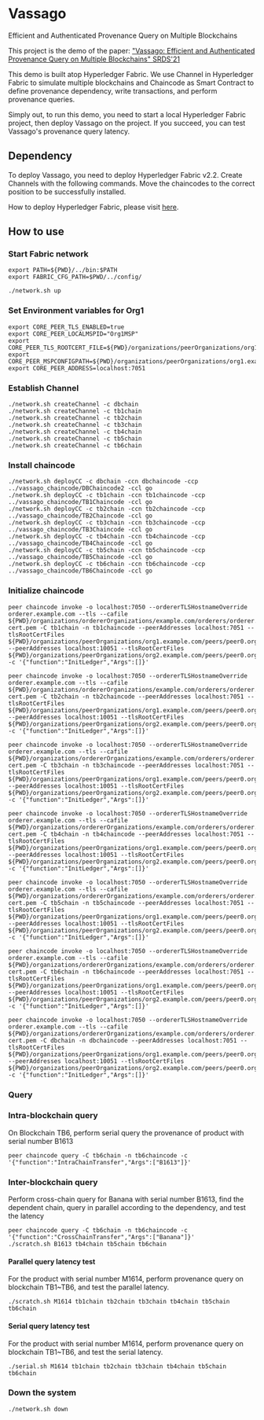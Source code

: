 # Vassago
Efficient and Authenticated Provenance Query on Multiple Blockchains

This project is the demo of the paper: ["Vassago: Efficient and Authenticated Provenance Query on Multiple Blockchains" SRDS'21](https://ieeexplore.ieee.org/document/9603540) 

This demo is built atop Hyperledger Fabric. We use Channel in Hyperledger Fabric to simulate multiple blockchains and Chaincode as Smart Contract to define provenance dependency, write transactions, and perform provenance queries.

Simply out, to run this demo, you need to start a local Hyperledger Fabric project, then deploy Vassago on the project. If you succeed, you can test Vassago's provenance query latency. 

## Dependency
To deploy Vassago, you need to deploy Hyperledger Fabric v2.2. Create Channels with the following commands. Move the chaincodes to the correct position to be successfully installed.

How to deploy Hyperledger Fabric, please visit [here](https://hyperledger-fabric.readthedocs.io/en/release-2.2/whatsnew.html).

## How to use
### Start Fabric network

```shell
export PATH=${PWD}/../bin:$PATH
export FABRIC_CFG_PATH=$PWD/../config/

./network.sh up
```

### Set Environment variables for Org1
```shell
export CORE_PEER_TLS_ENABLED=true
export CORE_PEER_LOCALMSPID="Org1MSP"
export CORE_PEER_TLS_ROOTCERT_FILE=${PWD}/organizations/peerOrganizations/org1.example.com/peers/peer0.org1.example.com/tls/ca.crt
export CORE_PEER_MSPCONFIGPATH=${PWD}/organizations/peerOrganizations/org1.example.com/users/Admin@org1.example.com/msp
export CORE_PEER_ADDRESS=localhost:7051
```

### Establish Channel
```shell
./network.sh createChannel -c dbchain
./network.sh createChannel -c tb1chain
./network.sh createChannel -c tb2chain
./network.sh createChannel -c tb3chain
./network.sh createChannel -c tb4chain
./network.sh createChannel -c tb5chain
./network.sh createChannel -c tb6chain
```

### Install chaincode
```shell
./network.sh deployCC -c dbchain -ccn dbchaincode -ccp ../vassago_chaincode/DBChaincode2 -ccl go
./network.sh deployCC -c tb1chain -ccn tb1chaincode -ccp ../vassago_chaincode/TB1Chaincode -ccl go
./network.sh deployCC -c tb2chain -ccn tb2chaincode -ccp ../vassago_chaincode/TB2Chaincode -ccl go
./network.sh deployCC -c tb3chain -ccn tb3chaincode -ccp ../vassago_chaincode/TB3Chaincode -ccl go
./network.sh deployCC -c tb4chain -ccn tb4chaincode -ccp ../vassago_chaincode/TB4Chaincode -ccl go
./network.sh deployCC -c tb5chain -ccn tb5chaincode -ccp ../vassago_chaincode/TB5Chaincode -ccl go
./network.sh deployCC -c tb6chain -ccn tb6chaincode -ccp ../vassago_chaincode/TB6Chaincode -ccl go
```

### Initialize chaincode
```shell
peer chaincode invoke -o localhost:7050 --ordererTLSHostnameOverride orderer.example.com --tls --cafile ${PWD}/organizations/ordererOrganizations/example.com/orderers/orderer.example.com/msp/tlscacerts/tlsca.example.com-cert.pem -C tb1chain -n tb1chaincode --peerAddresses localhost:7051 --tlsRootCertFiles ${PWD}/organizations/peerOrganizations/org1.example.com/peers/peer0.org1.example.com/tls/ca.crt --peerAddresses localhost:10051 --tlsRootCertFiles ${PWD}/organizations/peerOrganizations/org2.example.com/peers/peer0.org2.example.com/tls/ca.crt -c '{"function":"InitLedger","Args":[]}'

peer chaincode invoke -o localhost:7050 --ordererTLSHostnameOverride orderer.example.com --tls --cafile ${PWD}/organizations/ordererOrganizations/example.com/orderers/orderer.example.com/msp/tlscacerts/tlsca.example.com-cert.pem -C tb2chain -n tb2chaincode --peerAddresses localhost:7051 --tlsRootCertFiles ${PWD}/organizations/peerOrganizations/org1.example.com/peers/peer0.org1.example.com/tls/ca.crt --peerAddresses localhost:10051 --tlsRootCertFiles ${PWD}/organizations/peerOrganizations/org2.example.com/peers/peer0.org2.example.com/tls/ca.crt -c '{"function":"InitLedger","Args":[]}'

peer chaincode invoke -o localhost:7050 --ordererTLSHostnameOverride orderer.example.com --tls --cafile ${PWD}/organizations/ordererOrganizations/example.com/orderers/orderer.example.com/msp/tlscacerts/tlsca.example.com-cert.pem -C tb3chain -n tb3chaincode --peerAddresses localhost:7051 --tlsRootCertFiles ${PWD}/organizations/peerOrganizations/org1.example.com/peers/peer0.org1.example.com/tls/ca.crt --peerAddresses localhost:10051 --tlsRootCertFiles ${PWD}/organizations/peerOrganizations/org2.example.com/peers/peer0.org2.example.com/tls/ca.crt -c '{"function":"InitLedger","Args":[]}'

peer chaincode invoke -o localhost:7050 --ordererTLSHostnameOverride orderer.example.com --tls --cafile ${PWD}/organizations/ordererOrganizations/example.com/orderers/orderer.example.com/msp/tlscacerts/tlsca.example.com-cert.pem -C tb4chain -n tb4chaincode --peerAddresses localhost:7051 --tlsRootCertFiles ${PWD}/organizations/peerOrganizations/org1.example.com/peers/peer0.org1.example.com/tls/ca.crt --peerAddresses localhost:10051 --tlsRootCertFiles ${PWD}/organizations/peerOrganizations/org2.example.com/peers/peer0.org2.example.com/tls/ca.crt -c '{"function":"InitLedger","Args":[]}'

peer chaincode invoke -o localhost:7050 --ordererTLSHostnameOverride orderer.example.com --tls --cafile ${PWD}/organizations/ordererOrganizations/example.com/orderers/orderer.example.com/msp/tlscacerts/tlsca.example.com-cert.pem -C tb5chain -n tb5chaincode --peerAddresses localhost:7051 --tlsRootCertFiles ${PWD}/organizations/peerOrganizations/org1.example.com/peers/peer0.org1.example.com/tls/ca.crt --peerAddresses localhost:10051 --tlsRootCertFiles ${PWD}/organizations/peerOrganizations/org2.example.com/peers/peer0.org2.example.com/tls/ca.crt -c '{"function":"InitLedger","Args":[]}'

peer chaincode invoke -o localhost:7050 --ordererTLSHostnameOverride orderer.example.com --tls --cafile ${PWD}/organizations/ordererOrganizations/example.com/orderers/orderer.example.com/msp/tlscacerts/tlsca.example.com-cert.pem -C tb6chain -n tb6chaincode --peerAddresses localhost:7051 --tlsRootCertFiles ${PWD}/organizations/peerOrganizations/org1.example.com/peers/peer0.org1.example.com/tls/ca.crt --peerAddresses localhost:10051 --tlsRootCertFiles ${PWD}/organizations/peerOrganizations/org2.example.com/peers/peer0.org2.example.com/tls/ca.crt -c '{"function":"InitLedger","Args":[]}'

peer chaincode invoke -o localhost:7050 --ordererTLSHostnameOverride orderer.example.com --tls --cafile ${PWD}/organizations/ordererOrganizations/example.com/orderers/orderer.example.com/msp/tlscacerts/tlsca.example.com-cert.pem -C dbchain -n dbchaincode --peerAddresses localhost:7051 --tlsRootCertFiles ${PWD}/organizations/peerOrganizations/org1.example.com/peers/peer0.org1.example.com/tls/ca.crt --peerAddresses localhost:10051 --tlsRootCertFiles ${PWD}/organizations/peerOrganizations/org2.example.com/peers/peer0.org2.example.com/tls/ca.crt -c '{"function":"InitLedger","Args":[]}'
```



### Query

### Intra-blockchain query
On Blockchain TB6,  perform serial query the provenance of product with serial number B1613

```shell
peer chaincode query -C tb6chain -n tb6chaincode -c '{"function":"IntraChainTransfer","Args":["B1613"]}'
```

### Inter-blockchain query
Perform cross-chain query for Banana with serial number B1613, find the dependent chain, query in parallel according to the dependency, and test the latency
```shell
peer chaincode query -C tb6chain -n tb6chaincode -c '{"function":"CrossChainTransfer","Args":["Banana"]}'
./scratch.sh B1613 tb4chain tb5chain tb6chain
```

#### Parallel query latency test
For the product with serial number M1614, perform provenance query on blockchain TB1~TB6, and test the parallel latency.
```shell
./scratch.sh M1614 tb1chain tb2chain tb3chain tb4chain tb5chain tb6chain
```

#### Serial query latency test
For the product with serial number M1614, perform provenance query on blockchain TB1~TB6, and test the serial latency.
```shell
./serial.sh M1614 tb1chain tb2chain tb3chain tb4chain tb5chain tb6chain
```


### Down the system

```shell
./network.sh down
```
